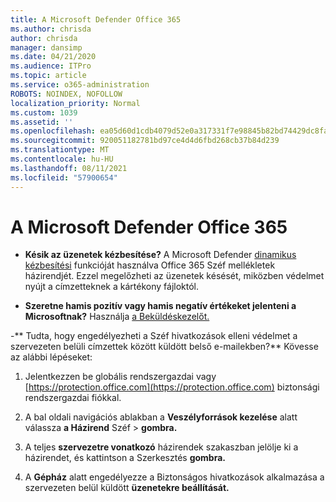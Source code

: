 ```yaml
---
title: A Microsoft Defender Office 365
ms.author: chrisda
author: chrisda
manager: dansimp
ms.date: 04/21/2020
ms.audience: ITPro
ms.topic: article
ms.service: o365-administration
ROBOTS: NOINDEX, NOFOLLOW
localization_priority: Normal
ms.custom: 1039
ms.assetid: ''
ms.openlocfilehash: ea05d60d1cdb4079d52e0a317331f7e98845b82bd74429dc8fa63377c2527a74
ms.sourcegitcommit: 920051182781bd97ce4d4d6fbd268cb37b84d239
ms.translationtype: MT
ms.contentlocale: hu-HU
ms.lasthandoff: 08/11/2021
ms.locfileid: "57900654"
---
```

# <a name="troubleshooting-microsoft-defender-for-office-365"></a>A Microsoft Defender Office 365

- **Késik az üzenetek kézbesítése?** A Microsoft Defender [dinamikus kézbesítési](https://docs.microsoft.com/microsoft-365/security/office-365-security/dynamic-delivery-and-previewing) funkcióját használva Office 365 Széf mellékletek házirendjét. Ezzel megelőzheti az üzenetek késését, miközben védelmet nyújt a címzetteknek a kártékony fájloktól.

- **Szeretne hamis pozitív vagy hamis negatív értékeket jelenteni a Microsoftnak?** Használja [a Beküldéskezelőt.](https://protection.office.com/reportsubmission)

-** Tudta, hogy engedélyezheti a Széf hivatkozások elleni védelmet a szervezeten belüli címzettek között küldött belső e-mailekben?** Kövesse az alábbi lépéseket:

  1. Jelentkezzen be globális rendszergazdai vagy [https://protection.office.com](https://protection.office.com) biztonsági rendszergazdai fiókkal.

  2. A bal oldali navigációs ablakban a **Veszélyforrások kezelése** alatt válassza **a Házirend** Széf \> **gombra.**

  3. A teljes **szervezetre vonatkozó** házirendek szakaszban jelölje ki a házirendet, és kattintson a Szerkesztés **gombra.**

  4. A **Gépház** alatt engedélyezze a Biztonságos hivatkozások alkalmazása a szervezeten belül küldött **üzenetekre beállítását.**
